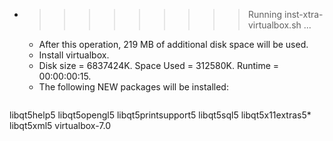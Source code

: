 * >>>>>>>>> Running inst-xtra-virtualbox.sh ...
  * After this operation, 219 MB of additional disk space will be used.
  * Install virtualbox.
  * Disk size = 6837424K. Space Used = 312580K. Runtime = 00:00:00:15.
  * The following NEW packages will be installed:
  ```bash
libqt5help5 libqt5opengl5 libqt5printsupport5 libqt5sql5 libqt5x11extras5*
libqt5xml5 virtualbox-7.0
  ```
